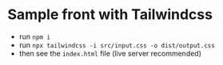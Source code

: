 # Sample front with Tailwindcss

+ run `npm i`
+ run `npx tailwindcss -i src/input.css -o dist/output.css`
+ then see the `index.html` file (live server recommended)